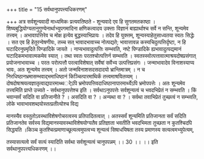 +++
title = "15 सर्वथानुपपत्त्यधिकरणम्"

+++
अत्र सर्वशून्यवादी माध्यमिकः प्रत्यवतिष्ठते - शून्यवादे एव हि सुगतमतकाष्ठा । शिष्यबुद्धियोग्यतानुगुण्येनार्थाभ्युपगमादिना क्षणिकत्वादय उक्त्ताः विज्ञानं बाह्यार्थाश्च सर्वे न सन्ति, शून्यमेव तत्त्वम् । अभावापत्तिरेव च मोक्ष इत्येव बुद्धस्याभिप्रायः । तदेव हि युक्त्तम्, शून्यस्याहेतुसाध्यतया स्वतः सिद्धेः । सत एव हि हेतुरन्वेषणीयः, तच्च सत् भावादभावाच्च नोत्पद्यते; भावात्तावन्न कस्यचिदुत्पत्तिर्दृष्टा, न हि घटादिरनुपमृदिते पिण्डादिके जायते । नाप्यभावादुत्पत्तिः सम्भवति, नष्टे पिण्डादिके ह्यभावादुत्पद्यमानं घटादिकमभावात्मकमेव स्यात् । तथा स्वतः परतश्चोत्पत्तिर्न सम्भवति । स्वतस्स्वोत्पत्तावात्माश्रयदोषप्रसंगात् प्रयोजनाभावाच्च । परतः परोत्पत्तौ परत्वाविशेषात् सर्वेषां सर्वेभ्य उत्पत्तिप्रसंगः । जन्माभावादेव विनाशस्याप्य भावः, अतः शून्यमेव तत्त्वम् । अतो जन्मविनाशसदसदादयो भ्रान्तिमात्रम् । न च निरधिष्ठानभ्रमासम्भवाद्भमाधिष्ठानं किञ्चित्पारमाथिर्कं तत्त्वमाश्रयितव्यम् । दोषदोषाश्रयत्वज्ञातृत्वाद्यपारमाथ्थर्ेऽपि भ्रमोपपत्तिवदाधिष्ठानापारमार्थ्येऽपि भ्रमोपपत्तेः । अतः शून्यमेव तत्त्वमिति प्राप्ते उच्यते - सर्वथानुपपत्तेश्च इति । सर्वथाऽनुपपत्तेः सर्वशून्यत्वं च भवदभिप्रेतं न सम्भवति । किं भवान्सर्वं सदिति वा प्रतिजानीते ? । असदिति वा ? । अन्यथा वा ? । सर्वथा तवाभिप्रेतं तुच्छत्वं न सम्भवति, लोके भावाभावशब्दयोस्तत्प्रतीत्योश्च विद्य

मानस्यैव वस्तुतोऽवस्थाविशेषगोचरत्वस्य प्रतिपादितत्वात् । अतस्सर्वं शून्यमिति प्रतिजानता सर्वं सदिति प्रतिजानतेव सर्वस्य विद्यमानस्यावस्थाविशेषयोग्यतैव प्रतिज्ञाता भवतीति भवदभिमता तुच्छता न कुतश्चिदपि सिद्धयति ।किञ्च कुतश्चित्प्रमाणाच्छूत्यत्वमुपत्वभ्य शून्यत्वं सिषाधयिषता तस्य प्रमाणस्य सत्यत्वमभ्युपेत्यम्,

तस्यासत्यत्वे सर्वं सत्यं स्यादिति सर्वथा सर्वशून्यत्वं चानुपपन्नम् ।। 30 ।। ।। इति सर्वथानुपपत्त्यधिकरणम् ।।